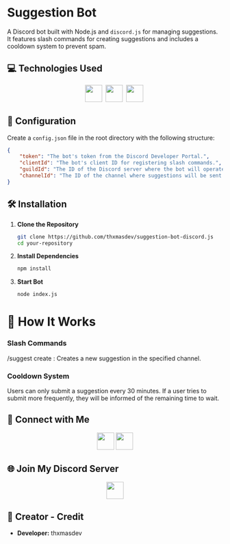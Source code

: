 # Suggestion Bot

A Discord bot built with Node.js and `discord.js` for managing suggestions. It features slash commands for creating suggestions and includes a cooldown system to prevent spam.

## 💻 Technologies Used

<p align="center">
    <img src="https://img.shields.io/badge/-JavaScript-F7DF1C?style=for-the-badge&logo=javascript&logoColor=black" height="40"/>&nbsp;
    <img src="https://img.shields.io/badge/-Node.js-339933?style=for-the-badge&logo=node.js&logoColor=white" height="40"/>&nbsp;
    <img src="https://img.shields.io/badge/-discord.js-7289DA?style=for-the-badge&logo=discord&logoColor=white" height="40"/>&nbsp;
</p>

## 🔧 Configuration

Create a `config.json` file in the root directory with the following structure:

```json
{
    "token": "The bot's token from the Discord Developer Portal.",
    "clientId": "The bot's client ID for registering slash commands.",
    "guildId": "The ID of the Discord server where the bot will operate.",
    "channelId": "The ID of the channel where suggestions will be sent."
}
```

## 🛠️ Installation

1. **Clone the Repository**
    ```bash
    git clone https://github.com/thxmasdev/suggestion-bot-discord.js
    cd your-repository
    ```

2. **Install Dependencies**
    ```bash
    npm install
    ```

2. **Start Bot**
    ```bash
    node index.js
    ```

# 📜 How It Works
### Slash Commands
/suggest create <suggestion>: Creates a new suggestion in the specified channel.

### Cooldown System
Users can only submit a suggestion every 30 minutes. If a user tries to submit more frequently, they will be informed of the remaining time to wait.

## 🔗 Connect with Me

<p align="center">
    <a href="https://discord.com/users/thxmasdev"><img src="https://img.shields.io/badge/-thxmasdev-5865F2?style=for-the-badge&logo=Discord&logoColor=white" height="40"/></a>
    <a href="https://twitter.com/thxmasdev"><img src="https://img.shields.io/badge/-thxmasdev-1DA1F2?style=for-the-badge&logo=Twitter&logoColor=white" height="40"/></a>
</p>

## 🌐 Join My Discord Server

<p align="center">
    <a href="https://discord.gg/yDqmpM3XtM"><img src="https://img.shields.io/badge/-Join%20My%20Discord%20Server-7289DA?style=for-the-badge&logo=discord&logoColor=white" height="40"/></a>
</p>

## 👤 Creator - Credit

- **Developer:** thxmasdev
